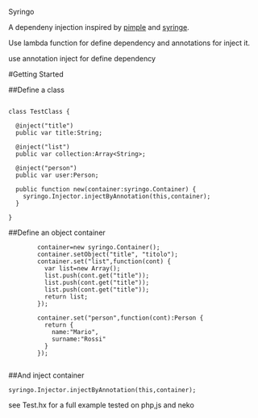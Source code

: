 Syringo

A dependeny injection inspired by [pimple](http://pimple.sensiolabs.org) and [syringe](https://github.com/leandrosilva/syringe).

Use lambda function for define dependency and annotations for inject it.


use annotation inject for define dependency

#Getting Started

##Define a class
```

class TestClass {
  
  @inject("title")
  public var title:String;

  @inject("list")
  public var collection:Array<String>;
  
  @inject("person")
  public var user:Person;
  
  public function new(container:syringo.Container) {
    syringo.Injector.injectByAnnotation(this,container);
  }
  
}

```

##Define an object container 

```
        container=new syringo.Container();
        container.setObject("title", "titolo");
        container.set("list",function(cont) {
          var list=new Array();
          list.push(cont.get("title"));
          list.push(cont.get("title"));
          list.push(cont.get("title"));
          return list;
        });  
          
        container.set("person",function(cont):Person {
          return {
            name:"Mario",
            surname:"Rossi"
          }
        });
  

```


##And inject container

`
  syringo.Injector.injectByAnnotation(this,container);
`


see Test.hx for a full example
tested on php,js and neko